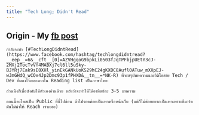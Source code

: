 ```yaml
---
title: "Tech Long; Didn't Read"
---
```


## Origin - My [fb post](https://www.facebook.com/narze/posts/pfbid0nakzVNduyoocPovaD3xcbAva7Stt8n3D5JuYmYqb555u7t6jbNeTjF6131mLQ8RAl)
```text
กำลังจะทำ [#TechLongDidntRead](https://www.facebook.com/hashtag/techlongdidntread?__eep__=6&__cft__[0]=AZVHgqoG9bpkLi0503fJqTPFbjpUEtY3cJ-2MXj2TocTvVf4MABXj7cl6ll5uSky-BJYRj7Eak9sE0XHl_yinEkGANkUoKS29hC24gKXDC8Aufl0ATuw_mXXpEJ-wJmGHdQ_wCOx4Jp2Dmc93p1fPHXD&__tn__=*NK-R) ที่จะสรุปบทความและวิดิโอสาย Tech / Dev ที่ดองไว้เยอะมากใน Reading list เป็นภาษาไทย

ส่วนนึงก็เพื่อบังคับให้ตัวเองอ่านด้วย หวังว่าจะทำให้ได้อาทิตย์ละ 3-5 บทความ

ตอนนี้คงโพสเป็น Public ที่นี่ไปก่อน ถ้าไปรอดค่อยเปิดเพจหรือหน้าเว็บ (แต่ก็ไม่ค่อยอยากเปิดเพจเพราะอีมาร์คมันไม่น่าให้ Reach เราเยอะ)
```
